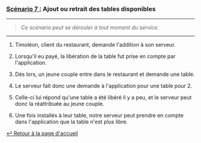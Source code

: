 ### <u>Scénario 7 :</u> Ajout ou retrait des tables disponibles

---

> *Ce scénario peut se dérouler à tout moment du service.*

---

1. Timoléon, client du restaurant, demande l'addition à son serveur.

2. Lorsqu'il eu payé, la libération de la table fut prise en compte par l'application.

3. Dès lors, un jeune couple entre dans le restaurant et demande une table.

4. Le serveur fait donc une demande à l'application pour une table pour 2.

5. Celle-ci lui répond qu'une table a été libéré il y a peu, et le serveur peut donc la réattribuée au jeune couple.

6. Une fois installés à leur table, notre serveur peut prendre en compte dans l'application que la table n'est plus libre.

[:leftwards_arrow_with_hook: Retour à la page d'accueil](../README.md)
